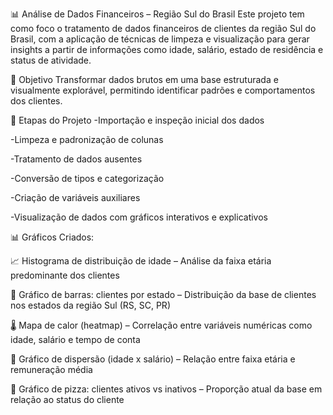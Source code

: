📊 Análise de Dados Financeiros – Região Sul do Brasil
Este projeto tem como foco o tratamento de dados financeiros de clientes da região Sul do Brasil, com a aplicação de técnicas de limpeza e visualização para gerar insights a partir de informações como idade, salário, estado de residência e status de atividade.

🎯 Objetivo
Transformar dados brutos em uma base estruturada e visualmente explorável, permitindo identificar padrões e comportamentos dos clientes.

🧹 Etapas do Projeto
-Importação e inspeção inicial dos dados

-Limpeza e padronização de colunas

-Tratamento de dados ausentes

-Conversão de tipos e categorização

-Criação de variáveis auxiliares

-Visualização de dados com gráficos interativos e explicativos

📊 Gráficos Criados:


📈 Histograma de distribuição de idade – Análise da faixa etária predominante dos clientes


🏢 Gráfico de barras: clientes por estado – Distribuição da base de clientes nos estados da região Sul (RS, SC, PR)


🌡️ Mapa de calor (heatmap) – Correlação entre variáveis numéricas como idade, salário e tempo de conta


🔄 Gráfico de dispersão (idade x salário) – Relação entre faixa etária e remuneração média


🥧 Gráfico de pizza: clientes ativos vs inativos – Proporção atual da base em relação ao status do cliente

